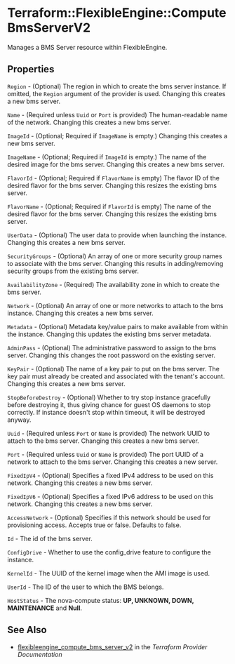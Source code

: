 # Terraform::FlexibleEngine::ComputeBmsServerV2

Manages a BMS Server resource within FlexibleEngine.

## Properties

`Region` - (Optional) The region in which to create the bms server instance. If omitted, the `Region` argument of the provider is used. Changing this creates a new bms server.

`Name` - (Required unless `Uuid` or `Port` is provided) The human-readable name of the network. Changing this creates a new bms server.

`ImageId` - (Optional; Required if `ImageName` is empty.) Changing this creates a new bms server.

`ImageName` - (Optional; Required if `ImageId` is empty.) The name of the desired image for the bms server. Changing this creates a new bms server.

`FlavorId` - (Optional; Required if `FlavorName` is empty) The flavor ID of the desired flavor for the bms server. Changing this resizes the existing bms server.

`FlavorName` - (Optional; Required if `FlavorId` is empty) The name of the desired flavor for the bms server. Changing this resizes the existing bms server.

`UserData` - (Optional) The user data to provide when launching the instance. Changing this creates a new bms server.

`SecurityGroups` - (Optional) An array of one or more security group names to associate with the bms server. Changing this results in adding/removing security groups from the existing bms server.

`AvailabilityZone` - (Required) The availability zone in which to create the bms server.

`Network` - (Optional) An array of one or more networks to attach to the bms instance. Changing this creates a new bms server.

`Metadata` - (Optional) Metadata key/value pairs to make available from within the instance. Changing this updates the existing bms server metadata.

`AdminPass` - (Optional) The administrative password to assign to the bms server. Changing this changes the root password on the existing server.

`KeyPair` - (Optional) The name of a key pair to put on the bms server. The key pair must already be created and associated with the tenant's account. Changing this creates a new bms server.

`StopBeforeDestroy` - (Optional) Whether to try stop instance gracefully before destroying it, thus giving chance for guest OS daemons to stop correctly. If instance doesn't stop within timeout, it will be destroyed anyway.

`Uuid` - (Required unless `Port`  or `Name` is provided) The network UUID to attach to the bms server. Changing this creates a new bms server.

`Port` - (Required unless `Uuid` or `Name` is provided) The port UUID of a network to attach to the bms server. Changing this creates a new server.

`FixedIpV4` - (Optional) Specifies a fixed IPv4 address to be used on this network. Changing this creates a new bms server.

`FixedIpV6` - (Optional) Specifies a fixed IPv6 address to be used on this network. Changing this creates a new bms server.

`AccessNetwork` - (Optional) Specifies if this network should be used for provisioning access. Accepts true or false. Defaults to false.

`Id` - The id of the bms server.

`ConfigDrive` - Whether to use the config_drive feature to configure the instance.

`KernelId` - The UUID of the kernel image when the AMI image is used.

`UserId` - The ID of the user to which the BMS belongs.

`HostStatus` - The nova-compute status: **UP, UNKNOWN, DOWN, MAINTENANCE** and **Null**.


## See Also

* [flexibleengine_compute_bms_server_v2](https://www.terraform.io/docs/providers/flexibleengine/r/compute_bms_server_v2.html) in the _Terraform Provider Documentation_